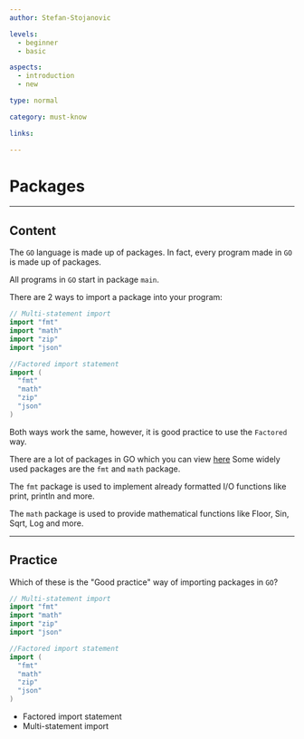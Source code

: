 ```yaml
---
author: Stefan-Stojanovic

levels:
  - beginner
  - basic

aspects:
  - introduction
  - new

type: normal

category: must-know

links:

---
```


# Packages

---
## Content

The `GO` language is made up of packages. In fact, every program made in `GO` is made up of packages.

All programs in `GO` start in package `main`.

There are 2 ways to import a package into your program:
```Go
// Multi-statement import
import "fmt"
import "math"
import "zip"
import "json"

//Factored import statement
import (
  "fmt"
  "math"
  "zip"
  "json"
)
```

Both ways work the same, however, it is good practice to use the `Factored` way.

There are a lot of packages in GO which you can view [here](https://golang.org/pkg)
Some widely used packages are the `fmt` and `math` package.

The `fmt` package is used to implement already formatted I/O functions like print, println and more.

The `math` package is used to provide mathematical functions like Floor, Sin, Sqrt, Log and more.

---
## Practice

Which of these is the "Good practice" way of importing packages in `GO`?

```GO
// Multi-statement import
import "fmt"
import "math"
import "zip"
import "json"

//Factored import statement
import (
  "fmt"
  "math"
  "zip"
  "json"
)

```

* Factored import statement
* Multi-statement import
